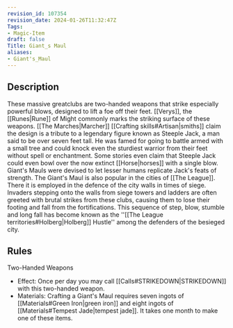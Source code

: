 ```yaml
---
revision_id: 107354
revision_date: 2024-01-26T11:32:47Z
Tags:
- Magic-Item
draft: false
Title: Giant_s Maul
aliases:
- Giant's_Maul
---
```

## Description
These massive greatclubs are two-handed weapons that strike especially powerful blows, designed to lift a foe off their feet. [[Verys]], the [[Runes|Rune]] of Might commonly marks the striking surface of these weapons. 
[[The Marches|Marcher]] [[Crafting skills#Artisan|smiths]] claim the design is a tribute to a legendary figure known as Steeple Jack, a man said to be over seven feet tall. He was famed for going to battle armed with a small tree and could knock even the sturdiest warrior from their feet without spell or enchantment. Some stories even claim that Steeple Jack could even bowl over the now extinct [[Horse|horses]] with a single blow. Giant's Mauls were devised to let lesser humans replicate Jack's feats of strength. 
The Giant's Maul is also popular in the cities of [[The League]]. There it is employed in the defence of the city walls in times of siege. Invaders stepping onto the walls from siege towers and ladders are often greeted with brutal strikes from these clubs, causing them to lose their footing and fall from the fortifications. This sequence of step, blow, stumble and long fall has become known as the ''[[The League territories#Holberg|Holberg]] Hustle'' among the defenders of the besieged city.
## Rules
Two-Handed Weapons
* Effect: Once per day you may call [[Calls#STRIKEDOWN|STRIKEDOWN]] with this two-handed weapon.
* Materials: Crafting a Giant's Maul requires seven ingots of [[Materials#Green Iron|green iron]] and eight ingots of [[Materials#Tempest Jade|tempest jade]]. It takes one month to make one of these items.